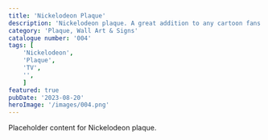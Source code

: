 ```yaml
---
title: 'Nickelodeon Plaque'
description: 'Nickelodeon plaque. A great addition to any cartoon fans gameroom office or bedroom'
category: 'Plaque, Wall Art & Signs'
catalogue number: '004'
tags: [
    'Nickelodeon', 
    'Plaque', 
    'TV', 
    '',
    ]
featured: true
pubDate: '2023-08-20'
heroImage: '/images/004.png'
---
```


Placeholder content for Nickelodeon plaque.